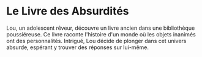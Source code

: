 # Le Livre des Absurdités

Lou, un adolescent rêveur, découvre un livre ancien dans une bibliothèque poussiéreuse. Ce livre raconte l'histoire d'un monde où les objets inanimés ont des personnalités. Intrigué, Lou décide de plonger dans cet univers absurde, espérant y trouver des réponses sur lui-même.